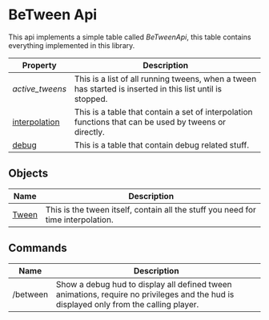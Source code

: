 
# BeTween Api

This api implements a simple table called *BeTweenApi*, this table contains everything implemented in this library.

| Property      | Description |
| ------------- | ----------- |
| *active_tweens* | This is a list of all running tweens, when a tween has started is inserted in this list until is stopped. |
| [interpolation](interpolation.md) | This is a table that contain a set of interpolation functions that can be used by tweens or directly. |
| [debug](debug.md) | This is a table that contain debug related stuff.

## Objects

| Name | Description |
| ---- | ----------- |
| [Tween](tween.md) | This is the tween itself, contain all the stuff you need for time interpolation. |


## Commands

| Name | Description |
| ---- | ----------- |
| /between | Show a debug hud to display all defined tween animations, require no privileges and the hud is displayed only from the calling player. |

